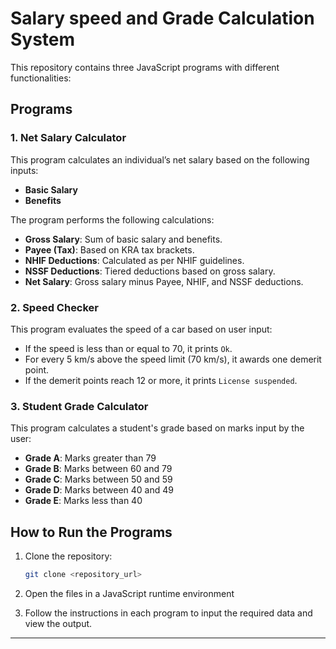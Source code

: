 # Salary speed and Grade Calculation System

This repository contains three JavaScript programs with different functionalities:

## Programs

### 1. **Net Salary Calculator**
This program calculates an individual’s net salary based on the following inputs:
- **Basic Salary**
- **Benefits**

The program performs the following calculations:
- **Gross Salary**: Sum of basic salary and benefits.
- **Payee (Tax)**: Based on KRA tax brackets.
- **NHIF Deductions**: Calculated as per NHIF guidelines.
- **NSSF Deductions**: Tiered deductions based on gross salary.
- **Net Salary**: Gross salary minus Payee, NHIF, and NSSF deductions.

### 2. **Speed Checker**
This program evaluates the speed of a car based on user input:
- If the speed is less than or equal to 70, it prints `Ok`.
- For every 5 km/s above the speed limit (70 km/s), it awards one demerit point.
- If the demerit points reach 12 or more, it prints `License suspended`.

### 3. **Student Grade Calculator**
This program calculates a student's grade based on marks input by the user:
- **Grade A**: Marks greater than 79
- **Grade B**: Marks between 60 and 79
- **Grade C**: Marks between 50 and 59
- **Grade D**: Marks between 40 and 49
- **Grade E**: Marks less than 40

## How to Run the Programs

1. Clone the repository:
   ```bash
   git clone <repository_url>
   ```

2. Open the files in a JavaScript runtime environment 

3. Follow the instructions in each program to input the required data and view the output.

---

